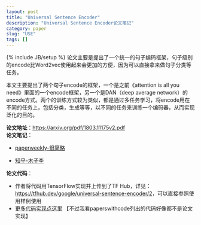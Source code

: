 ```yaml
---
layout: post
title: "Universal Sentence Encoder"
description: "Universal Sentence Encoder论文笔记"
category: paper
slug: "USE"
tags: []
---
```

{% include JB/setup %}
论文主要是提出了一个统一的句子编码框架，句子级别的encode比Word2vec使用起来会更加的方便，因为可以直接拿来做句子分类等任务。

本文主要提出了两个句子encode的框架，一个是之前《attention is all you need》里面的一个encode框架，另一个是DAN（deep average network）的encode方式。两个的训练方式较为类似，都是通过多任务学习，将encode用在不同的任务上，包括分类，生成等等，以不同的任务来训练一个编码器，从而实现泛化的目的。

**论文地址**：<https://arxiv.org/pdf/1803.11175v2.pdf>  
**论文笔记**：
- [paperweekly-很简略](https://www.paperweekly.site/papers/notes/577)  

- [知乎-木子李](https://zhuanlan.zhihu.com/p/35174235)
 
**论文代码**：
- 作者将代码用TensorFlow实现并上传到了TF Hub，详见：<https://tfhub.dev/google/universal-sentence-encoder/2>，可以直接参照使用样例使用
- [更多代码实现点这里](https://paperswithcode.com/paper/universal-sentence-encoder)  【不过我看paperswithcode列出的代码好像都不是论文实现】

